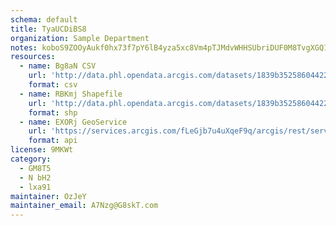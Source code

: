 ```yaml
---
schema: default
title: TyaUCDiBS8 
organization: Sample Department 
notes: koboS9ZOOyAukf0hx73f7pY6lB4yza5xc8Vm4pTJMdvWHHSUbriDUF0M8TvgXGQ1IgInjadNqjmClK2PsK3eRnJeqcDQwXuAztLB 
resources:
  - name: Bg8aN CSV
    url: 'http://data.phl.opendata.arcgis.com/datasets/1839b35258604422b0b520cbb668df0d_0.csv'
    format: csv
  - name: RBKmj Shapefile
    url: 'http://data.phl.opendata.arcgis.com/datasets/1839b35258604422b0b520cbb668df0d_0.zip'
    format: shp
  - name: EXORj GeoService
    url: 'https://services.arcgis.com/fLeGjb7u4uXqeF9q/arcgis/rest/services/Air_Monitoring_Stations/FeatureServer/0/query'
    format: api
license: 9MKWt 
category:
  - GM8T5 
  - N bH2 
  - lxa91 
maintainer: OzJeY  
maintainer_email: A7Nzg@G8skT.com
---
```


